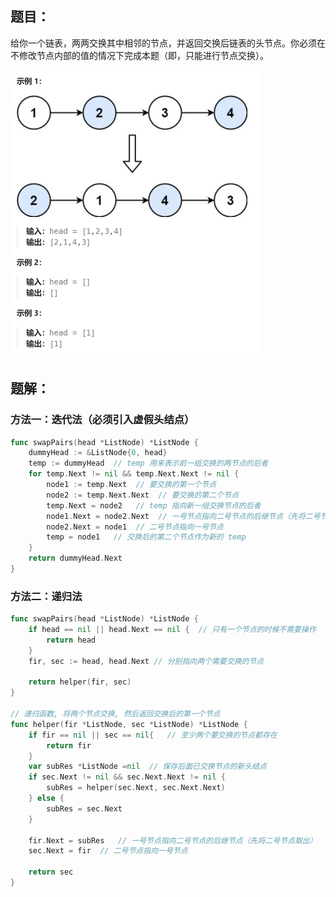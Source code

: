 ## 题目：

给你一个链表，两两交换其中相邻的节点，并返回交换后链表的头节点。你必须在不修改节点内部的值的情况下完成本题（即，只能进行节点交换）。

<img src="24.两两交换链表中的节点.assets/image-20240223163731418.png" alt="image-20240223163731418" style="zoom:50%;" />

## 题解：

### 方法一：迭代法（必须引入虚假头结点）

```go
func swapPairs(head *ListNode) *ListNode {
    dummyHead := &ListNode{0, head}
    temp := dummyHead  // temp 用来表示前一组交换的两节点的后者
    for temp.Next != nil && temp.Next.Next != nil {
        node1 := temp.Next  // 要交换的第一个节点
        node2 := temp.Next.Next  // 要交换的第二个节点
        temp.Next = node2   // temp 指向新一组交换节点的后者
        node1.Next = node2.Next  // 一号节点指向二号节点的后继节点（先将二号节点取出）
        node2.Next = node1  // 二号节点指向一号节点
        temp = node1   // 交换后的第二个节点作为新的 temp 
    }
    return dummyHead.Next
}
```

### 方法二：递归法

```go
func swapPairs(head *ListNode) *ListNode {
    if head == nil || head.Next == nil {  // 只有一个节点的时候不需要操作
        return head
    }
    fir, sec := head, head.Next // 分别指向两个需要交换的节点

    return helper(fir, sec)
}

// 递归函数, 将两个节点交换, 然后返回交换后的第一个节点
func helper(fir *ListNode, sec *ListNode) *ListNode {
    if fir == nil || sec == nil{   // 至少两个要交换的节点都存在
        return fir
    }
    var subRes *ListNode =nil  // 保存后面已交换节点的新头结点
    if sec.Next != nil && sec.Next.Next != nil {
        subRes = helper(sec.Next, sec.Next.Next)
    } else {
        subRes = sec.Next
    }

    fir.Next = subRes   // 一号节点指向二号节点的后继节点（先将二号节点取出）
    sec.Next = fir  // 二号节点指向一号节点  

    return sec
}
```

